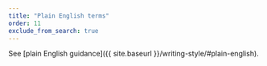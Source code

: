 ```yaml
---
title: "Plain English terms"
order: 11
exclude_from_search: true
---
```


See [plain English guidance]({{ site.baseurl }}/writing-style/#plain-english).

